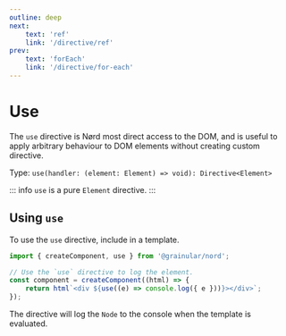 ```yaml
---
outline: deep
next:
    text: 'ref'
    link: '/directive/ref'
prev:
    text: 'forEach'
    link: '/directive/for-each'
---
```


<!-- @format -->

# Use

The `use` directive is Nørd most direct access to the DOM, and is useful to apply arbitrary behaviour to DOM elements without creating custom directive.

Type: `use(handler: (element: Element) => void): Directive<Element>`

::: info
`use` is a pure `Element` directive.
:::

## Using `use`

To use the `use` directive, include in a template.

```ts
import { createComponent, use } from '@grainular/nord';

// Use the `use` directive to log the element.
const component = createComponent((html) => {
    return html`<div ${use((e) => console.log({ e }))}></div>`;
});
```

The directive will log the `Node` to the console when the template is evaluated.

<CodeLink name="use.ts" link="https://github.com/Grainular-Nord/nord/blob/main/src/lib/directives/use.ts"></CodeLink>
